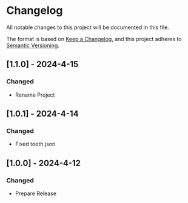 # Changelog

All notable changes to this project will be documented in this file.

The format is based on [Keep a Changelog](https://keepachangelog.com/en/1.0.0/),
and this project adheres to [Semantic Versioning](https://semver.org/spec/v2.0.0.html).

## [1.1.0] - 2024-4-15

### Changed

- Rename Project

## [1.0.1] - 2024-4-14

### Changed

- Fixed tooth.json

## [1.0.0] - 2024-4-12

### Changed

- Prepare Release